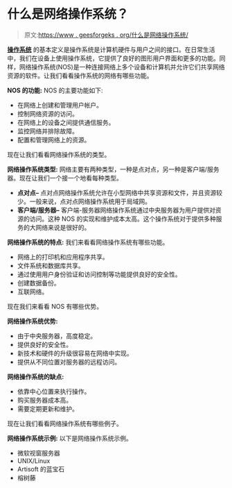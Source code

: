 # 什么是网络操作系统？

> 原文:[https://www . geesforgeks . org/什么是网络操作系统/](https://www.geeksforgeeks.org/what-is-a-network-operating-system/)

[**操作系统**](https://www.geeksforgeeks.org/types-of-operating-systems/) 的基本定义是操作系统是计算机硬件与用户之间的接口。在日常生活中，我们在设备上使用操作系统，它提供了良好的图形用户界面和更多的功能。同样，网络操作系统(NOS)是一种连接网络上多个设备和计算机并允许它们共享网络资源的软件。让我们看看操作系统的网络有哪些功能。

**NOS 的功能:**
NOS 的主要功能如下:

*   在网络上创建和管理用户帐户。
*   控制网络资源的访问。
*   在网络上的设备之间提供通信服务。
*   监控网络并排除故障。
*   配置和管理网络上的资源。

现在让我们看看网络操作系统的类型。

**网络操作系统类型:**
网络主要有两种类型，一种是点对点，另一种是客户端/服务器。现在让我们一个接一个地看每种类型。

*   **点对点–**
    点对点网络操作系统允许在小型网络中共享资源和文件，并且资源较少。一般来说，点对点网络操作系统用于局域网。
*   **客户端/服务器–**
    客户端-服务器网络操作系统通过中央服务器为用户提供对资源的访问。这种 NOS 的实现和维护成本太高。这个操作系统对于提供多种服务的大网络来说是很好的。

**网络操作系统的特点:**
我们来看看网络操作系统有哪些功能。

*   网络上的打印机和应用程序共享。
*   文件系统和数据库共享。
*   通过使用用户身份验证和访问控制等功能提供良好的安全性。
*   创建数据备份。
*   互联网络。

现在我们来看看 NOS 有哪些优势。

**网络操作系统优势:**

*   由于中央服务器，高度稳定。
*   提供良好的安全性。
*   新技术和硬件的升级很容易在网络中实现。
*   提供从不同位置对服务器的远程访问。

**网络操作系统的缺点:**

*   依靠中心位置来执行操作。
*   购买服务器成本高。
*   需要定期更新和维护。

现在让我们看看网络操作系统有哪些例子。

**网络操作系统示例:**
以下是网络操作系统示例。

*   微软视窗服务器
*   UNIX/Linux
*   Artisoft 的蓝宝石
*   榕树藤
